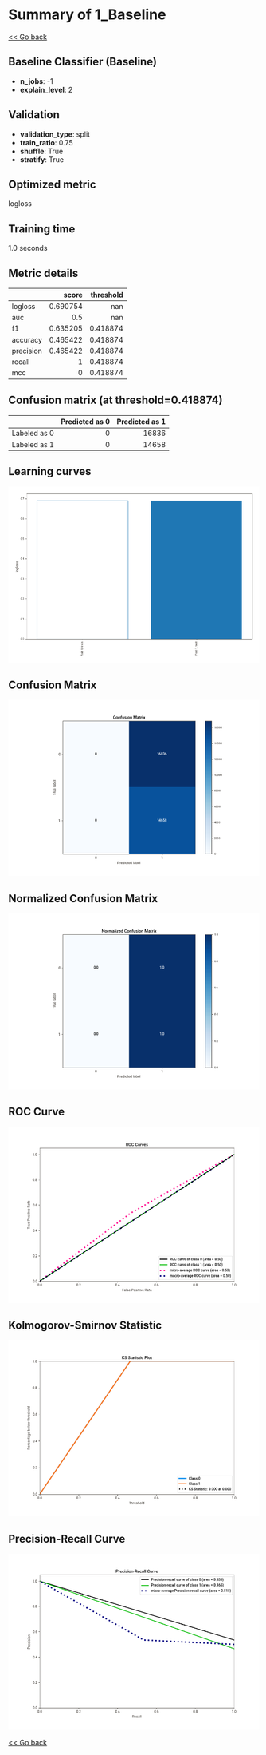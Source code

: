 # Summary of 1_Baseline

[<< Go back](../README.md)


## Baseline Classifier (Baseline)
- **n_jobs**: -1
- **explain_level**: 2

## Validation
 - **validation_type**: split
 - **train_ratio**: 0.75
 - **shuffle**: True
 - **stratify**: True

## Optimized metric
logloss

## Training time

1.0 seconds

## Metric details
|           |    score |   threshold |
|:----------|---------:|------------:|
| logloss   | 0.690754 |  nan        |
| auc       | 0.5      |  nan        |
| f1        | 0.635205 |    0.418874 |
| accuracy  | 0.465422 |    0.418874 |
| precision | 0.465422 |    0.418874 |
| recall    | 1        |    0.418874 |
| mcc       | 0        |    0.418874 |


## Confusion matrix (at threshold=0.418874)
|              |   Predicted as 0 |   Predicted as 1 |
|:-------------|-----------------:|-----------------:|
| Labeled as 0 |                0 |            16836 |
| Labeled as 1 |                0 |            14658 |

## Learning curves
![Learning curves](learning_curves.png)
## Confusion Matrix

![Confusion Matrix](confusion_matrix.png)


## Normalized Confusion Matrix

![Normalized Confusion Matrix](confusion_matrix_normalized.png)


## ROC Curve

![ROC Curve](roc_curve.png)


## Kolmogorov-Smirnov Statistic

![Kolmogorov-Smirnov Statistic](ks_statistic.png)


## Precision-Recall Curve

![Precision-Recall Curve](precision_recall_curve.png)



[<< Go back](../README.md)
